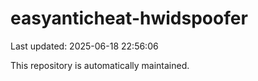 # easyanticheat-hwidspoofer

Last updated: 2025-06-18 22:56:06

This repository is automatically maintained.
